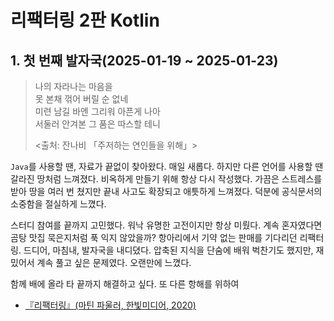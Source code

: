 # 리팩터링 2판 Kotlin

## 1. 첫 번째 발자국(2025-01-19 ~ 2025-01-23)

> 나의 자라나는 마음을<br>
> 못 본채 꺾어 버릴 순 없네<br>
> 미련 남길 바엔 그리워 아픈게 나아<br>
> 서둘러 안겨본 그 품은 따스할 테니<br>
> 
> <출처: 잔나비 「주저하는 연인들을 위해」>

`Java`를 사용할 땐, 자료가 끝없이 찾아왔다. 매일 새롭다. 하지만 다른 언어를 사용할 땐 갈라진 땅처럼 느껴졌다. 비옥하게 만들기 위해 항상 다시 작성했다.
가끔은 스트레스를 받아 땅을 여러 번 쳤지만 끝내 사고도 확장되고 애틋하게 느껴졌다. 덕분에 공식문서의 소중함을 절실하게 느꼈다.

스터디 참여를 끝까지 고민했다. 워낙 유명한 고전이지만 항상 미뤘다. 계속 혼자였다면 곰탕 맛집 묵은지처럼 푹 익지 않았을까? 항아리에서 기약 없는 판매를 기다리던 리팩터링.
드디어, 마침내, 발자국을 내디뎠다. 압축된 지식을 단숨에 배워 벅찬기도 했지만, 재밌어서 계속 풀고 싶은 문제였다. 오랜만에 느꼈다.

함께 배에 올라 타 끝까지 해결하고 싶다. 또 다른 항해를 위하여

- [『리팩터링』(마틴 파울러, 한빛미디어, 2020)](https://product.kyobobook.co.kr/detail/S000001810241)
